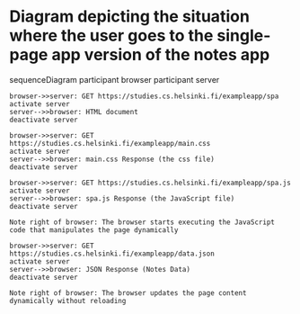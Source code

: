 # Diagram depicting the situation where the user goes to the single-page app version of the notes app

sequenceDiagram
    participant browser
    participant server

    browser->>server: GET https://studies.cs.helsinki.fi/exampleapp/spa
    activate server
    server-->>browser: HTML document
    deactivate server

    browser->>server: GET https://studies.cs.helsinki.fi/exampleapp/main.css
    activate server
    server-->>browser: main.css Response (the css file)
    deactivate server

    browser->>server: GET https://studies.cs.helsinki.fi/exampleapp/spa.js
    activate server
    server-->>browser: spa.js Response (the JavaScript file)
    deactivate server

    Note right of browser: The browser starts executing the JavaScript code that manipulates the page dynamically
    
    browser->>server: GET https://studies.cs.helsinki.fi/exampleapp/data.json
    activate server
    server-->>browser: JSON Response (Notes Data)
    deactivate server

    Note right of browser: The browser updates the page content dynamically without reloading
```



    

